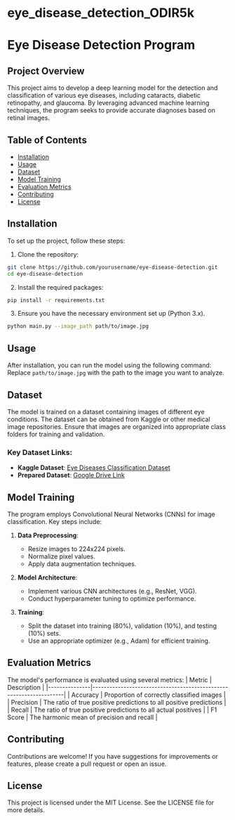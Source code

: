 # eye_disease_detection_ODIR5k

# Eye Disease Detection Program

## Project Overview
This project aims to develop a deep learning model for the detection and classification of various eye diseases, including cataracts, diabetic retinopathy, and glaucoma. By leveraging advanced machine learning techniques, the program seeks to provide accurate diagnoses based on retinal images.

## Table of Contents
- [Installation](#installation)
- [Usage](#usage)
- [Dataset](#dataset)
- [Model Training](#model-training)
- [Evaluation Metrics](#evaluation-metrics)
- [Contributing](#contributing)
- [License](#license)

## Installation
To set up the project, follow these steps:

1. Clone the repository:
```bash
git clone https://github.com/yourusername/eye-disease-detection.git
cd eye-disease-detection
```

2. Install the required packages:
```bash
pip install -r requirements.txt
```

3. Ensure you have the necessary environment set up (Python 3.x).
```bash
python main.py --image_path path/to/image.jpg
```

## Usage
After installation, you can run the model using the following command:
Replace `path/to/image.jpg` with the path to the image you want to analyze.

## Dataset
The model is trained on a dataset containing images of different eye conditions. The dataset can be obtained from Kaggle or other medical image repositories. Ensure that images are organized into appropriate class folders for training and validation.

### Key Dataset Links:
- **Kaggle Dataset**: [Eye Diseases Classification Dataset](https://www.kaggle.com/datasets/gunavenkatdoddi/eye-diseases-classification)
- **Prepared Dataset**: [Google Drive Link](https://drive.google.com/drive/folders/1HEti1Qv_-iXiOf2zp2amG8XFgk-HPuLj?usp=sharing)

## Model Training
The program employs Convolutional Neural Networks (CNNs) for image classification. Key steps include:

1. **Data Preprocessing**: 
   - Resize images to 224x224 pixels.
   - Normalize pixel values.
   - Apply data augmentation techniques.

2. **Model Architecture**: 
   - Implement various CNN architectures (e.g., ResNet, VGG).
   - Conduct hyperparameter tuning to optimize performance.

3. **Training**: 
   - Split the dataset into training (80%), validation (10%), and testing (10%) sets.
   - Use an appropriate optimizer (e.g., Adam) for efficient training.

## Evaluation Metrics
The model's performance is evaluated using several metrics:
| Metric        | Description                                                        |
|---------------|--------------------------------------------------------------------|
| Accuracy      | Proportion of correctly classified images                          |
| Precision     | The ratio of true positive predictions to all positive predictions |
| Recall        | The ratio of true positive predictions to all actual positives     |
| F1 Score      | The harmonic mean of precision and recall                          |

## Contributing
Contributions are welcome! If you have suggestions for improvements or features, please create a pull request or open an issue.

## License
This project is licensed under the MIT License. See the LICENSE file for more details.
